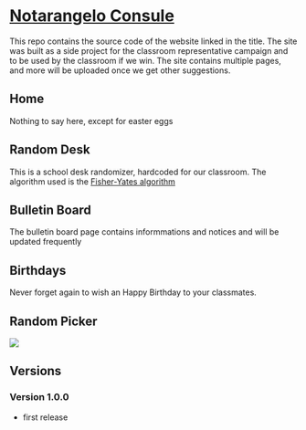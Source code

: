 # [Notarangelo Consule](https://notarangeloconsule.web.app)
This repo contains the source code of the website linked in the title. The site was built as a side project for the classroom representative campaign and to be used by the classroom if we win. The site contains multiple pages, and more will be uploaded once we get other suggestions.

## Home
Nothing to say here, except for easter eggs

## Random  Desk
This is a school desk randomizer, hardcoded for our classroom. The algorithm used is the [Fisher-Yates algorithm](https://en.wikipedia.org/wiki/Fisher%E2%80%93Yates_shuffle)

## Bulletin Board
The bulletin board page contains informmations and notices and will be updated frequently

## Birthdays
Never forget again to wish an Happy Birthday to your classmates.

## Random Picker
![](https://i.imgflip.com/2x9gdp.png)

## Versions
### Version 1.0.0
- first release
